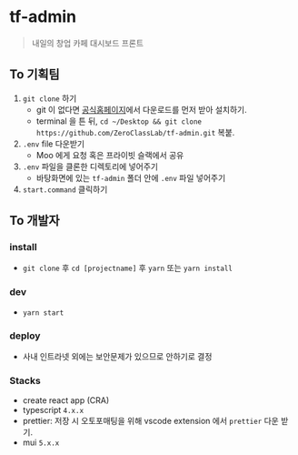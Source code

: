 # tf-admin

> 내일의 창업 카페 대시보드 프론트

## To 기획팀

1. `git clone` 하기
   - git 이 없다면 [공식홈페이지](https://git-scm.com/downloads)에서 다운로드를 먼저 받아 설치하기.
   - terminal 을 튼 뒤, `cd ~/Desktop && git clone https://github.com/ZeroClassLab/tf-admin.git` 복붙.
2. `.env` file 다운받기
   - Moo 에게 요청 혹은 프라이빗 슬랙에서 공유
3. `.env` 파일을 클론한 디렉토리에 넣어주기
   - 바탕화면에 있는 `tf-admin` 폴더 안에 `.env` 파일 넣어주기
4. `start.command` 클릭하기

## To 개발자

### install

- `git clone` 후 `cd [projectname]` 후 `yarn` 또는 `yarn install`

### dev

- `yarn start`

### deploy

- 사내 인트라넷 외에는 보안문제가 있으므로 안하기로 결정

### Stacks

- create react app (CRA)
- typescript `4.x.x`
- prettier: 저장 시 오토포매팅을 위해 vscode extension 에서 `prettier` 다운 받기.
- mui `5.x.x`
